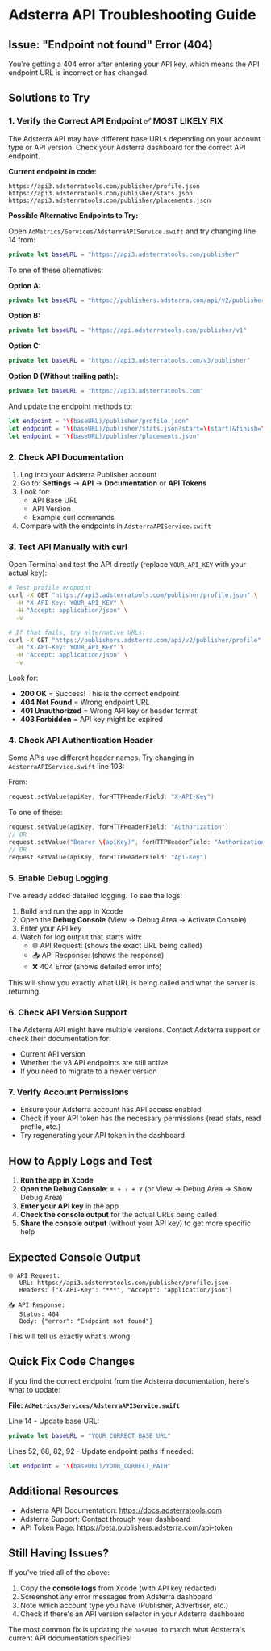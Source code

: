 # Adsterra API Troubleshooting Guide

## Issue: "Endpoint not found" Error (404)

You're getting a 404 error after entering your API key, which means the API endpoint URL is incorrect or has changed.

## Solutions to Try

### 1. **Verify the Correct API Endpoint** ✅ MOST LIKELY FIX

The Adsterra API may have different base URLs depending on your account type or API version. Check your Adsterra dashboard for the correct API endpoint.

**Current endpoint in code:**
```
https://api3.adsterratools.com/publisher/profile.json
https://api3.adsterratools.com/publisher/stats.json
https://api3.adsterratools.com/publisher/placements.json
```

**Possible Alternative Endpoints to Try:**

Open `AdMetrics/Services/AdsterraAPIService.swift` and try changing line 14 from:
```swift
private let baseURL = "https://api3.adsterratools.com/publisher"
```

To one of these alternatives:

**Option A:**
```swift
private let baseURL = "https://publishers.adsterra.com/api/v2/publisher"
```

**Option B:**
```swift
private let baseURL = "https://api.adsterratools.com/publisher/v1"
```

**Option C:**
```swift
private let baseURL = "https://api3.adsterratools.com/v3/publisher"
```

**Option D (Without trailing path):**
```swift
private let baseURL = "https://api3.adsterratools.com"
```
And update the endpoint methods to:
```swift
let endpoint = "\(baseURL)/publisher/profile.json"
let endpoint = "\(baseURL)/publisher/stats.json?start=\(start)&finish=\(end)"
let endpoint = "\(baseURL)/publisher/placements.json"
```

### 2. **Check API Documentation**

1. Log into your Adsterra Publisher account
2. Go to: **Settings** → **API** → **Documentation** or **API Tokens**
3. Look for:
   - API Base URL
   - API Version
   - Example curl commands
4. Compare with the endpoints in `AdsterraAPIService.swift`

### 3. **Test API Manually with curl**

Open Terminal and test the API directly (replace `YOUR_API_KEY` with your actual key):

```bash
# Test profile endpoint
curl -X GET "https://api3.adsterratools.com/publisher/profile.json" \
  -H "X-API-Key: YOUR_API_KEY" \
  -H "Accept: application/json" \
  -v

# If that fails, try alternative URLs:
curl -X GET "https://publishers.adsterra.com/api/v2/publisher/profile" \
  -H "X-API-Key: YOUR_API_KEY" \
  -H "Accept: application/json" \
  -v
```

Look for:
- **200 OK** = Success! This is the correct endpoint
- **404 Not Found** = Wrong endpoint URL
- **401 Unauthorized** = Wrong API key or header format
- **403 Forbidden** = API key might be expired

### 4. **Check API Authentication Header**

Some APIs use different header names. Try changing in `AdsterraAPIService.swift` line 103:

From:
```swift
request.setValue(apiKey, forHTTPHeaderField: "X-API-Key")
```

To one of these:
```swift
request.setValue(apiKey, forHTTPHeaderField: "Authorization")
// OR
request.setValue("Bearer \(apiKey)", forHTTPHeaderField: "Authorization")
// OR
request.setValue(apiKey, forHTTPHeaderField: "Api-Key")
```

### 5. **Enable Debug Logging**

I've already added detailed logging. To see the logs:

1. Build and run the app in Xcode
2. Open the **Debug Console** (View → Debug Area → Activate Console)
3. Enter your API key
4. Watch for log output that starts with:
   - 🌐 API Request: (shows the exact URL being called)
   - 📥 API Response: (shows the response)
   - ❌ 404 Error (shows detailed error info)

This will show you exactly what URL is being called and what the server is returning.

### 6. **Check API Version Support**

The Adsterra API might have multiple versions. Contact Adsterra support or check their documentation for:
- Current API version
- Whether the v3 API endpoints are still active
- If you need to migrate to a newer version

### 7. **Verify Account Permissions**

- Ensure your Adsterra account has API access enabled
- Check if your API token has the necessary permissions (read stats, read profile, etc.)
- Try regenerating your API token in the dashboard

## How to Apply Logs and Test

1. **Run the app in Xcode**
2. **Open the Debug Console**: `⌘ + ⇧ + Y` (or View → Debug Area → Show Debug Area)
3. **Enter your API key** in the app
4. **Check the console output** for the actual URLs being called
5. **Share the console output** (without your API key) to get more specific help

## Expected Console Output

```
🌐 API Request:
   URL: https://api3.adsterratools.com/publisher/profile.json
   Headers: ["X-API-Key": "***", "Accept": "application/json"]

📥 API Response:
   Status: 404
   Body: {"error": "Endpoint not found"}
```

This will tell us exactly what's wrong!

## Quick Fix Code Changes

If you find the correct endpoint from the Adsterra documentation, here's what to update:

**File: `AdMetrics/Services/AdsterraAPIService.swift`**

Line 14 - Update base URL:
```swift
private let baseURL = "YOUR_CORRECT_BASE_URL"
```

Lines 52, 68, 82, 92 - Update endpoint paths if needed:
```swift
let endpoint = "\(baseURL)/YOUR_CORRECT_PATH"
```

## Additional Resources

- Adsterra API Documentation: https://docs.adsterratools.com
- Adsterra Support: Contact through your dashboard
- API Token Page: https://beta.publishers.adsterra.com/api-token

## Still Having Issues?

If you've tried all of the above:

1. Copy the **console logs** from Xcode (with API key redacted)
2. Screenshot any error messages from Adsterra dashboard
3. Note which account type you have (Publisher, Advertiser, etc.)
4. Check if there's an API version selector in your Adsterra dashboard

The most common fix is updating the `baseURL` to match what Adsterra's current API documentation specifies!
